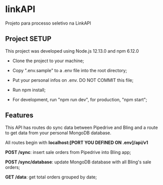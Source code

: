 # linkAPI

Projeto para processo seletivo na LinkAPI

## Project SETUP

This project was developed using Node.js 12.13.0 and npm 6.12.0

- Clone the project to your machine;
- Copy ".env.sample" to a .env file into the root directory;
- Put your personal infos on .env. DO NOT COMMIT this file;
- Run npm install;

- For development, run "npm run dev", for production, "npm start";

## Features

This API has routes do sync data between Pipedrive and Bling and a route to get data from
your personal MongoDB database.

All routes begin with **localhost:[PORT YOU DEFINED ON .env]/api/v1**

**POST /sync**: insert sale orders from Pipedrive into Bling app;

**POST /sync/database**: update MongoDB database with all Bling's sale orders;

**GET /data**: get total orders grouped by date;

